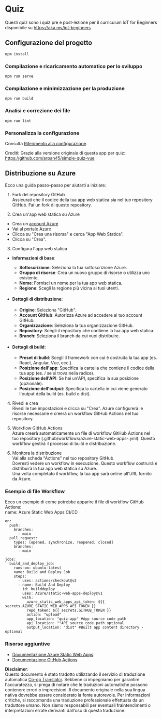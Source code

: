 <!--
CO_OP_TRANSLATOR_METADATA:
{
  "original_hash": "2a459ea9177fb0508ca96068ae1009d2",
  "translation_date": "2025-08-25T18:14:12+00:00",
  "source_file": "quiz-app/README.md",
  "language_code": "it"
}
-->
# Quiz

Questi quiz sono i quiz pre e post-lezione per il curriculum IoT for Beginners disponibile su https://aka.ms/iot-beginners

## Configurazione del progetto

```
npm install
```

### Compilazione e ricaricamento automatico per lo sviluppo

```
npm run serve
```

### Compilazione e minimizzazione per la produzione

```
npm run build
```

### Analisi e correzione dei file

```
npm run lint
```

### Personalizza la configurazione

Consulta [Riferimento alla configurazione](https://cli.vuejs.org/config/).

Crediti: Grazie alla versione originale di questa app per quiz: https://github.com/arpan45/simple-quiz-vue


## Distribuzione su Azure

Ecco una guida passo-passo per aiutarti a iniziare:

1. Fork del repository GitHub  
Assicurati che il codice della tua app web statica sia nel tuo repository GitHub. Fai un fork di questo repository.

2. Crea un'app web statica su Azure  
- Crea un [account Azure](http://azure.microsoft.com)  
- Vai al [portale Azure](https://portal.azure.com)  
- Clicca su "Crea una risorsa" e cerca "App Web Statica".  
- Clicca su "Crea".  

3. Configura l'app web statica  
- **Informazioni di base**:  
  - **Sottoscrizione**: Seleziona la tua sottoscrizione Azure.  
  - **Gruppo di risorse**: Crea un nuovo gruppo di risorse o utilizza uno esistente.  
  - **Nome**: Fornisci un nome per la tua app web statica.  
  - **Regione**: Scegli la regione più vicina ai tuoi utenti.  

- #### Dettagli di distribuzione:  
  - **Origine**: Seleziona "GitHub".  
  - **Account GitHub**: Autorizza Azure ad accedere al tuo account GitHub.  
  - **Organizzazione**: Seleziona la tua organizzazione GitHub.  
  - **Repository**: Scegli il repository che contiene la tua app web statica.  
  - **Branch**: Seleziona il branch da cui vuoi distribuire.  

- #### Dettagli di build:  
  - **Preset di build**: Scegli il framework con cui è costruita la tua app (es. React, Angular, Vue, ecc.).  
  - **Posizione dell'app**: Specifica la cartella che contiene il codice della tua app (es. / se si trova nella radice).  
  - **Posizione dell'API**: Se hai un'API, specifica la sua posizione (opzionale).  
  - **Posizione dell'output**: Specifica la cartella in cui viene generato l'output della build (es. build o dist).  

4. Rivedi e crea  
Rivedi le tue impostazioni e clicca su "Crea". Azure configurerà le risorse necessarie e creerà un workflow GitHub Actions nel tuo repository.

5. Workflow GitHub Actions  
Azure creerà automaticamente un file di workflow GitHub Actions nel tuo repository (.github/workflows/azure-static-web-apps-<name>.yml). Questo workflow gestirà il processo di build e distribuzione.

6. Monitora la distribuzione  
Vai alla scheda "Actions" nel tuo repository GitHub.  
Dovresti vedere un workflow in esecuzione. Questo workflow costruirà e distribuirà la tua app web statica su Azure.  
Una volta completato il workflow, la tua app sarà online all'URL fornito da Azure.

### Esempio di file Workflow

Ecco un esempio di come potrebbe apparire il file di workflow GitHub Actions:  
name: Azure Static Web Apps CI/CD  
```
on:
  push:
    branches:
      - main
  pull_request:
    types: [opened, synchronize, reopened, closed]
    branches:
      - main

jobs:
  build_and_deploy_job:
    runs-on: ubuntu-latest
    name: Build and Deploy Job
    steps:
      - uses: actions/checkout@v2
      - name: Build And Deploy
        id: builddeploy
        uses: Azure/static-web-apps-deploy@v1
        with:
          azure_static_web_apps_api_token: ${{ secrets.AZURE_STATIC_WEB_APPS_API_TOKEN }}
          repo_token: ${{ secrets.GITHUB_TOKEN }}
          action: "upload"
          app_location: "quiz-app" #App source code path
          api_location: ""API source code path optional
          output_location: "dist" #Built app content directory - optional
```

### Risorse aggiuntive  
- [Documentazione Azure Static Web Apps](https://learn.microsoft.com/azure/static-web-apps/getting-started)  
- [Documentazione GitHub Actions](https://docs.github.com/actions/use-cases-and-examples/deploying/deploying-to-azure-static-web-app)  

**Disclaimer**:  
Questo documento è stato tradotto utilizzando il servizio di traduzione automatica [Co-op Translator](https://github.com/Azure/co-op-translator). Sebbene ci impegniamo per garantire l'accuratezza, si prega di notare che le traduzioni automatiche possono contenere errori o imprecisioni. Il documento originale nella sua lingua nativa dovrebbe essere considerato la fonte autorevole. Per informazioni critiche, si raccomanda una traduzione professionale effettuata da un traduttore umano. Non siamo responsabili per eventuali fraintendimenti o interpretazioni errate derivanti dall'uso di questa traduzione.